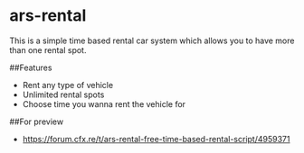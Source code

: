 # ars-rental
This is a simple time based rental car system which allows you to have more than one rental spot. 


##Features

* Rent any type of vehicle
* Unlimited rental spots
* Choose time you wanna rent the vehicle for


##For preview
* https://forum.cfx.re/t/ars-rental-free-time-based-rental-script/4959371
